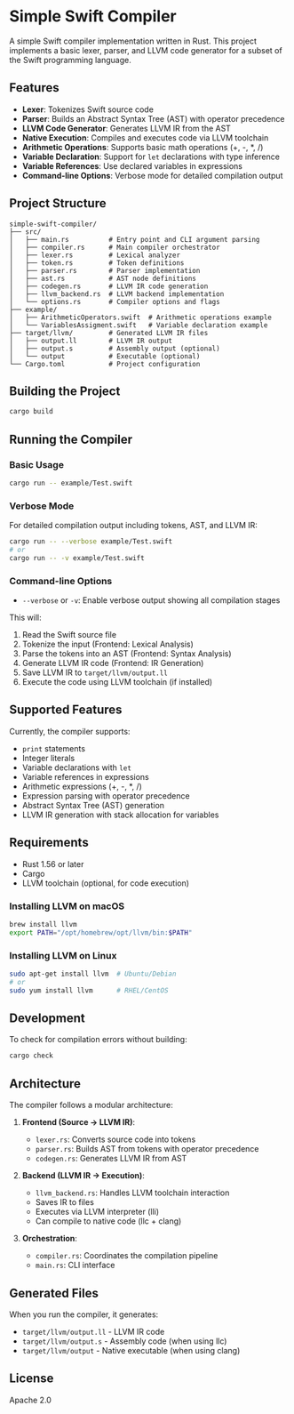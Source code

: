 # Simple Swift Compiler

A simple Swift compiler implementation written in Rust. This project implements a basic lexer, parser, and LLVM code generator for a subset of the Swift programming language.

## Features

- **Lexer**: Tokenizes Swift source code
- **Parser**: Builds an Abstract Syntax Tree (AST) with operator precedence
- **LLVM Code Generator**: Generates LLVM IR from the AST
- **Native Execution**: Compiles and executes code via LLVM toolchain
- **Arithmetic Operations**: Supports basic math operations (+, -, *, /)
- **Variable Declaration**: Support for `let` declarations with type inference
- **Variable References**: Use declared variables in expressions
- **Command-line Options**: Verbose mode for detailed compilation output

## Project Structure

```
simple-swift-compiler/
├── src/
│   ├── main.rs          # Entry point and CLI argument parsing
│   ├── compiler.rs      # Main compiler orchestrator
│   ├── lexer.rs         # Lexical analyzer
│   ├── token.rs         # Token definitions
│   ├── parser.rs        # Parser implementation
│   ├── ast.rs           # AST node definitions
│   ├── codegen.rs       # LLVM IR code generation
│   ├── llvm_backend.rs  # LLVM backend implementation
│   └── options.rs       # Compiler options and flags
├── example/
│   ├── ArithmeticOperators.swift  # Arithmetic operations example
│   └── VariablesAssigment.swift   # Variable declaration example
├── target/llvm/         # Generated LLVM IR files
│   ├── output.ll        # LLVM IR output
│   ├── output.s         # Assembly output (optional)
│   └── output           # Executable (optional)
└── Cargo.toml           # Project configuration
```

## Building the Project

```bash
cargo build
```

## Running the Compiler

### Basic Usage

```bash
cargo run -- example/Test.swift
```

### Verbose Mode

For detailed compilation output including tokens, AST, and LLVM IR:

```bash
cargo run -- --verbose example/Test.swift
# or
cargo run -- -v example/Test.swift
```

### Command-line Options

- `--verbose` or `-v`: Enable verbose output showing all compilation stages

This will:
1. Read the Swift source file
2. Tokenize the input (Frontend: Lexical Analysis)
3. Parse the tokens into an AST (Frontend: Syntax Analysis)
4. Generate LLVM IR code (Frontend: IR Generation)
5. Save LLVM IR to `target/llvm/output.ll`
6. Execute the code using LLVM toolchain (if installed)


## Supported Features

Currently, the compiler supports:
- `print` statements
- Integer literals
- Variable declarations with `let`
- Variable references in expressions
- Arithmetic expressions (+, -, *, /)
- Expression parsing with operator precedence
- Abstract Syntax Tree (AST) generation
- LLVM IR generation with stack allocation for variables

## Requirements

- Rust 1.56 or later
- Cargo
- LLVM toolchain (optional, for code execution)

### Installing LLVM on macOS

```bash
brew install llvm
export PATH="/opt/homebrew/opt/llvm/bin:$PATH"
```

### Installing LLVM on Linux

```bash
sudo apt-get install llvm  # Ubuntu/Debian
# or
sudo yum install llvm      # RHEL/CentOS
```

## Development

To check for compilation errors without building:

```bash
cargo check
```

## Architecture

The compiler follows a modular architecture:

1. **Frontend (Source → LLVM IR)**:
   - `lexer.rs`: Converts source code into tokens
   - `parser.rs`: Builds AST from tokens with operator precedence
   - `codegen.rs`: Generates LLVM IR from AST

2. **Backend (LLVM IR → Execution)**:
   - `llvm_backend.rs`: Handles LLVM toolchain interaction
   - Saves IR to files
   - Executes via LLVM interpreter (lli)
   - Can compile to native code (llc + clang)

3. **Orchestration**:
   - `compiler.rs`: Coordinates the compilation pipeline
   - `main.rs`: CLI interface

## Generated Files

When you run the compiler, it generates:
- `target/llvm/output.ll` - LLVM IR code
- `target/llvm/output.s` - Assembly code (when using llc)
- `target/llvm/output` - Native executable (when using clang)

## License

Apache 2.0